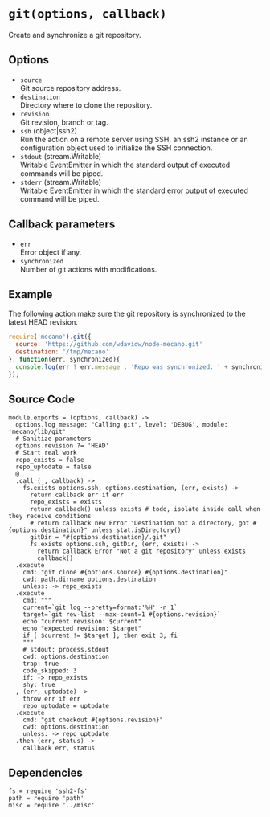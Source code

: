 
# `git(options, callback)`

Create and synchronize a git repository.

## Options

*   `source`   
    Git source repository address.   
*   `destination`   
    Directory where to clone the repository.   
*   `revision`   
    Git revision, branch or tag.   
*   `ssh` (object|ssh2)   
    Run the action on a remote server using SSH, an ssh2 instance or an
    configuration object used to initialize the SSH connection.   
*   `stdout` (stream.Writable)   
    Writable EventEmitter in which the standard output of executed commands will
    be piped.   
*   `stderr` (stream.Writable)   
    Writable EventEmitter in which the standard error output of executed command
    will be piped.   

## Callback parameters

*   `err`   
    Error object if any.   
*   `synchronized`   
    Number of git actions with modifications.   

## Example

The following action make sure the git repository is synchronized to the latest
HEAD revision.

```javascript
require('mecano').git({
  source: 'https://github.com/wdavidw/node-mecano.git'
  destination: '/tmp/mecano'
}, function(err, synchronized){
  console.log(err ? err.message : 'Repo was synchronized: ' + synchronized);
});
```

## Source Code

    module.exports = (options, callback) ->
      options.log message: "Calling git", level: 'DEBUG', module: 'mecano/lib/git'
      # Sanitize parameters
      options.revision ?= 'HEAD'
      # Start real work
      repo_exists = false
      repo_uptodate = false
      @
      .call (_, callback) ->
        fs.exists options.ssh, options.destination, (err, exists) ->
          return callback err if err
          repo_exists = exists
          return callback() unless exists # todo, isolate inside call when they receive conditions
          # return callback new Error "Destination not a directory, got #{options.destination}" unless stat.isDirectory()
          gitDir = "#{options.destination}/.git"
          fs.exists options.ssh, gitDir, (err, exists) ->
            return callback Error "Not a git repository" unless exists
            callback()
      .execute
        cmd: "git clone #{options.source} #{options.destination}"
        cwd: path.dirname options.destination
        unless: -> repo_exists
      .execute
        cmd: """
        current=`git log --pretty=format:'%H' -n 1`
        target=`git rev-list --max-count=1 #{options.revision}`
        echo "current revision: $current"
        echo "expected revision: $target"
        if [ $current != $target ]; then exit 3; fi
        """
        # stdout: process.stdout
        cwd: options.destination
        trap: true
        code_skipped: 3
        if: -> repo_exists
        shy: true
      , (err, uptodate) ->
        throw err if err
        repo_uptodate = uptodate
      .execute
        cmd: "git checkout #{options.revision}"
        cwd: options.destination
        unless: -> repo_uptodate
      .then (err, status) ->
        callback err, status

## Dependencies

    fs = require 'ssh2-fs'
    path = require 'path'
    misc = require '../misc'
